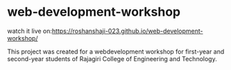# web-development-workshop
watch it live on:https://roshanshaji-023.github.io/web-development-workshop/

This project was created for a webdevelopment workshop for first-year and second-year students of Rajagiri College of Engineering and Technology.
